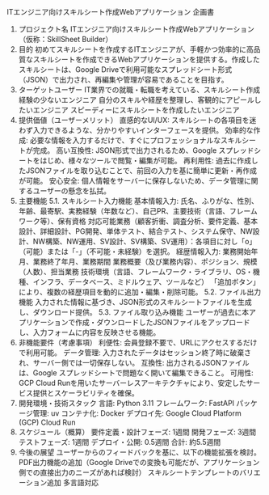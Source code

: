 ITエンジニア向けスキルシート作成Webアプリケーション 企画書
1. プロジェクト名
ITエンジニア向けスキルシート作成Webアプリケーション（仮称：SkillSheet Builder）
2. 目的
初めてスキルシートを作成するITエンジニアが、手軽かつ効率的に高品質なスキルシートを作成できるWebアプリケーションを提供する。作成したスキルシートは、Google Driveで利用可能なスプレッドシート形式（JSON）で出力され、再編集や管理が容易であることを目指す。
3. ターゲットユーザー
IT業界での就職・転職を考えている、スキルシート作成経験の少ないエンジニア
自分のスキルや経歴を整理し、客観的にアピールしたいエンジニア
スピーディーにスキルシートを作成したいエンジニア
4. 提供価値（ユーザーメリット）
直感的なUI/UX: スキルシートの各項目を迷わず入力できるような、分かりやすいインターフェースを提供。
効率的な作成: 必要な情報を入力するだけで、すぐにプロフェッショナルなスキルシートが完成。
高い互換性: JSON形式で出力されるため、Google スプレッドシートをはじめ、様々なツールで閲覧・編集が可能。
再利用性: 過去に作成したJSONファイルを取り込むことで、前回の入力を基に簡単に更新・再作成が可能。
安心安全: 個人情報をサーバーに保存しないため、データ管理に関するユーザーの懸念を払拭。
5. 主要機能
5.1. スキルシート入力機能
基本情報入力:
氏名、ふりがな、性別、年齢、最寄駅、実務経験（年数など）、自己PR、主要技術（言語、フレームワーク等）、保有資格
対応可能業務（顧客折衝、調査分析、要件定義、基本設計、詳細設計、PG開発、単体テスト、結合テスト、システム保守、NW設計、NW構築、NW運用、SV設計、SV構築、SV運用）：各項目に対し「o」（可能）または「-」（不可能・未経験）を選択。
経歴情報入力:
業務開始年月、業務終了年月、業務期間
業務概要（及び業務内容）、ポジション、規模（人数）、担当業務
技術環境（言語、フレームワーク・ライブラリ、OS・機種、インフラ、データベース、ミドルウェア、ツールなど）
「追加ボタン」により、複数の経歴項目を動的に追加・編集・削除可能。
5.2. ファイル出力機能
入力された情報に基づき、JSON形式のスキルシートファイルを生成し、ダウンロード提供。
5.3. ファイル取り込み機能
ユーザーが過去に本アプリケーションで作成・ダウンロードしたJSONファイルをアップロードし、入力フォームに内容を反映させる機能。
6. 非機能要件（考慮事項）
利便性: 会員登録不要で、URLにアクセスするだけで利用可能。
データ管理: 入力されたデータはセッション終了時に破棄され、サーバー側では一切保存しない。
互換性: 出力されるJSONファイルは、Google スプレッドシートで問題なく開いて編集できること。
可用性: GCP Cloud Runを用いたサーバーレスアーキテクチャにより、安定したサービス提供とスケーラビリティを確保。
7. 開発環境・技術スタック
言語: Python 3.11
フレームワーク: FastAPI
パッケージ管理: uv
コンテナ化: Docker
デプロイ先: Google Cloud Platform (GCP) Cloud Run
8. スケジュール（概算）
要件定義・設計フェーズ: 1週間
開発フェーズ: 3週間
テストフェーズ: 1週間
デプロイ・公開: 0.5週間
合計: 約5.5週間
9. 今後の展望
ユーザーからのフィードバックを基に、以下の機能拡張を検討。
PDF出力機能の追加（Google Driveでの変換も可能だが、アプリケーション側での直接出力のニーズがあれば検討）
スキルシートテンプレートのバリエーション追加
多言語対応

